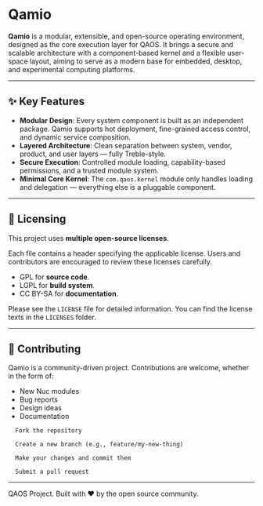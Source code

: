 # Qamio

**Qamio** is a modular, extensible, and open-source operating environment, designed as the core execution layer for QAOS. It brings a secure and scalable architecture with a component-based kernel and a flexible user-space layout, aiming to serve as a modern base for embedded, desktop, and experimental computing platforms.

---

## ✨ Key Features

- **Modular Design**: Every system component is built as an independent package. Qamio supports hot deployment, fine-grained access control, and dynamic service composition.
- **Layered Architecture**: Clean separation between system, vendor, product, and user layers — fully Treble-style.
- **Secure Execution**: Controlled module loading, capability-based permissions, and a trusted module system.
- **Minimal Core Kernel**: The `com.qaos.kernel` module only handles loading and delegation — everything else is a pluggable component.

---

## 📜 Licensing

This project uses **multiple open-source licenses**.

Each file contains a header specifying the applicable license.
Users and contributors are encouraged to review these licenses carefully.

- GPL for **source code**.
- LGPL for **build system**.
- CC BY-SA for **documentation**.

Please see the `LICENSE` file for detailed information.
You can find the license texts in the `LICENSES` folder.

---

## 💬 Contributing

Qamio is a community-driven project. Contributions are welcome, whether in the form of:
- New Nuc modules
- Bug reports
- Design ideas
- Documentation

```
  Fork the repository

  Create a new branch (e.g., feature/my-new-thing)

  Make your changes and commit them

  Submit a pull request
```

---

QAOS Project. Built with ❤️ by the open source community.
